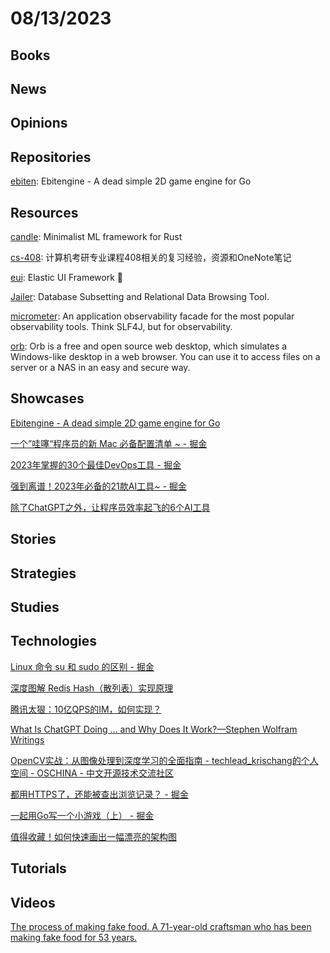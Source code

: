 # 08/13/2023

## Books

## News

## Opinions

## Repositories
[ebiten](https://github.com/hajimehoshi/ebiten): Ebitengine - A dead simple 2D game engine for Go

## Resources
[candle](https://github.com/huggingface/candle): Minimalist ML framework for Rust

[cs-408](https://github.com/ddy-ddy/cs-408): 计算机考研专业课程408相关的复习经验，资源和OneNote笔记

[eui](https://github.com/elastic/eui): Elastic UI Framework 🙌

[Jailer](https://github.com/Wisser/Jailer): Database Subsetting and Relational Data Browsing Tool.

[micrometer](https://github.com/micrometer-metrics/micrometer): An application observability facade for the most popular observability tools. Think SLF4J, but for observability.

[orb](https://gitlab.com/hsleisink/orb): Orb is a free and open source web desktop, which simulates a Windows-like desktop in a web browser. You can use it to access files on a server or a NAS in an easy and secure way.

## Showcases
[Ebitengine - A dead simple 2D game engine for Go](https://ebitengine.org/)

[一个”哇噻“程序员的新 Mac 必备配置清单 ~ - 掘金](https://juejin.cn/post/7245469976878334008)

[2023年掌握的30个最佳DevOps工具 - 掘金](https://juejin.cn/post/7243754944808681529)

[强到离谱！2023年必备的21款AI工具~ - 掘金](https://juejin.cn/post/7205782964768325669)

[除了ChatGPT之外，让程序员效率起飞的6个AI工具](https://mp.weixin.qq.com/s/KPU-1T4OdIBCk8sir7ZtnA)

## Stories

## Strategies

## Studies

## Technologies
[Linux 命令 su 和 sudo 的区别 - 掘金](https://juejin.cn/post/7169874215636566024)

[深度图解 Redis Hash（散列表）实现原理](https://mp.weixin.qq.com/s/1tES9pMr_EVi1zUiFhdkeQ)

[腾讯太狠：10亿QPS的IM，如何实现？](https://mp.weixin.qq.com/s/71-CFWv2RYIANrX1o3myKg)

[What Is ChatGPT Doing … and Why Does It Work?—Stephen Wolfram Writings](https://writings.stephenwolfram.com/2023/02/what-is-chatgpt-doing-and-why-does-it-work/)

[OpenCV实战：从图像处理到深度学习的全面指南 - techlead_krischang的个人空间 - OSCHINA - 中文开源技术交流社区](https://my.oschina.net/u/6723965/blog/10092372)

[都用HTTPS了，还能被查出浏览记录？ - 掘金](https://juejin.cn/post/7264753569834958908)

[一起用Go写一个小游戏（上） - 掘金](https://juejin.cn/post/7174070809864962055)

[值得收藏！如何快速画出一幅漂亮的架构图](https://mp.weixin.qq.com/s/RP1sb9xfg_d0SuUK5c6ucw)

## Tutorials

## Videos
[The process of making fake food. A 71-year-old craftsman who has been making fake food for 53 years.](https://www.youtube.com/watch?v=O9E77WZGCpQ)
